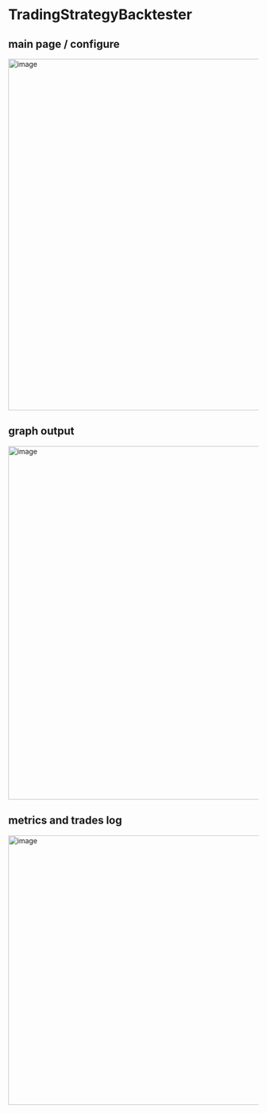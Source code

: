 # TradingStrategyBacktester








## main page / configure
<img width="825" height="707" alt="image" src="https://github.com/user-attachments/assets/f66246eb-94e9-407a-acec-ce9dcc557dda" />


## graph output
<img width="1477" height="711" alt="image" src="https://github.com/user-attachments/assets/9fad8faf-6da1-4c2d-9851-6cf84679e255" />


## metrics and trades log
<img width="1858" height="542" alt="image" src="https://github.com/user-attachments/assets/a0000830-1493-477a-a846-867a1129e64f" />
